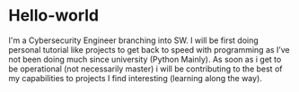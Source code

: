 # Hello-world
I'm a Cybersecurity Engineer branching into SW. I will be first doing personal tutorial like projects to get back to speed with programming as I’ve not been doing much since university (Python Mainly). As soon as i get to be operational (not necessarily master) i will be contributing to the best of my capabilities to projects I find interesting (learning along the way).
